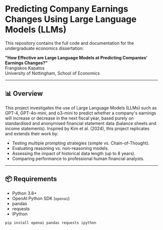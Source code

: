 # Predicting Company Earnings Changes Using Large Language Models (LLMs)

This repository contains the full code and documentation for the undergraduate economics dissertation:

**"How Effective are Large Language Models at Predicting Companies’ Earnings Changes?"**  
Frangiskos Kapatos  
University of Nottingham, School of Economics

---

## 📊 Overview

This project investigates the use of Large Language Models (LLMs) such as GPT-4, GPT-4o-mini, and o3-mini to predict whether a company's earnings will increase or decrease in the next fiscal year, based purely on standardised and anonymised financial statement data (balance sheets and income statements). Inspired by Kim et al. (2024), this project replicates and extends their work by:

- Testing multiple prompting strategies (simple vs. Chain-of-Thought).
- Evaluating reasoning vs. non-reasoning models.
- Assessing the impact of historical data length (up to 8 years).
- Comparing performance to professional human financial analysts.

---

## 📦 Requirements

- Python 3.8+
- OpenAI Python SDK (`openai`)
- pandas
- requests
- IPython

```bash
pip install openai pandas requests ipython
